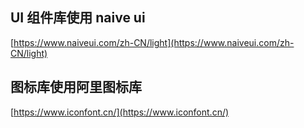 ## UI 组件库使用 naive ui

[https://www.naiveui.com/zh-CN/light](https://www.naiveui.com/zh-CN/light)

## 图标库使用阿里图标库

[https://www.iconfont.cn/](https://www.iconfont.cn/)
